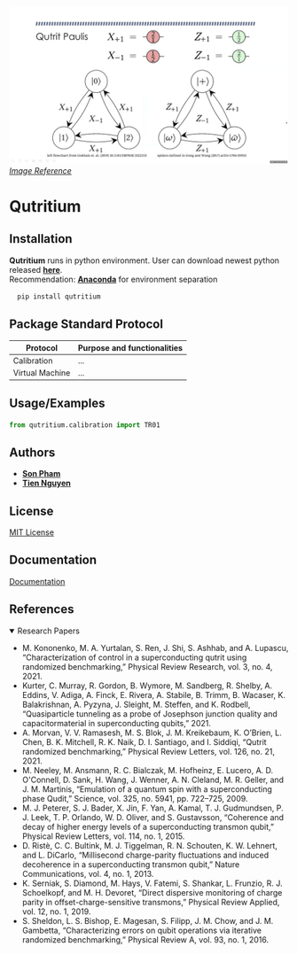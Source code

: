 
![qutrit](./project_images/qutrit.jpg)
*[Image Reference](https://www.google.com/url?sa=i&url=https%3A%2F%2Fwww.youtube.com%2Fwatch%3Fv%3DVbiKCqy_mmg&psig=AOvVaw1S_GSos-28aYQVnZkevZp8&ust=1677162127754000&source=images&cd=vfe&ved=0CBEQjhxqFwoTCMinoPipqf0CFQAAAAAdAAAAABAE)* 
# Qutritium



## Installation

**Qutritium** runs in python environment. User can download newest python released **[here](https://www.python.org/downloads/)**.\
Recommendation: **[Anaconda](https://www.anaconda.com/products/distribution)** for environment separation

```bash
  pip install qutritium
```

## Package Standard Protocol

| Protocol        | Purpose and functionalities |
|-----------------|-----------------------------|
| Calibration     | ...                         |
| Virtual Machine | ...                         |

## Usage/Examples

```python
from qutritium.calibration import TR01

```

## Authors

- **[Son Pham](https://github.com/spham1611)**
- **[Tien Nguyen](https://github.com/ngdnhtien)**

## License

[MIT License](LICENSE.txt)


## Documentation

[Documentation](https://linktodocumentation)


## References
<details open>
    <summary>Research Papers</summary>
    <ul>
        <li>M. Kononenko, M. A. Yurtalan, S. Ren, J. Shi, S. Ashhab, and A. Lupascu, “Characterization of control in a superconducting qutrit using randomized benchmarking,” Physical Review Research, vol. 3, no. 4, 2021. </li>
        <li>Kurter, C. Murray, R. Gordon, B. Wymore, M. Sandberg, R. Shelby, A. Eddins, V. Adiga, A. Finck, E. Rivera, A. Stabile, B. Trimm, B. Wacaser, K. Balakrishnan, A. Pyzyna, J. Sleight, M. Steffen, and K. Rodbell, “Quasiparticle tunneling as a probe of Josephson junction quality and capacitormaterial in superconducting qubits,” 2021. </li>
        <li>A. Morvan, V. V. Ramasesh, M. S. Blok, J. M. Kreikebaum, K. O’Brien, L. Chen, B. K. Mitchell, R. K. Naik, D. I. Santiago, and I. Siddiqi, “Qutrit randomized benchmarking,” Physical Review Letters, vol. 126, no. 21, 2021. </li>
        <li>M. Neeley, M. Ansmann, R. C. Bialczak, M. Hofheinz, E. Lucero, A. D. O'Connell, D. Sank, H. Wang, J. Wenner, A. N. Cleland, M. R. Geller, and J. M. Martinis, “Emulation of a quantum spin with a superconducting phase Qudit,” Science, vol. 325, no. 5941, pp. 722–725, 2009. </li>
        <li>M. J. Peterer, S. J. Bader, X. Jin, F. Yan, A. Kamal, T. J. Gudmundsen, P. J. Leek, T. P. Orlando, W. D. Oliver, and S. Gustavsson, “Coherence and decay of higher energy levels of a superconducting transmon qubit,” Physical Review Letters, vol. 114, no. 1, 2015. </li>
        <li>D. Ristè, C. C. Bultink, M. J. Tiggelman, R. N. Schouten, K. W. Lehnert, and L. DiCarlo, “Millisecond charge-parity fluctuations and induced decoherence in a superconducting transmon qubit,” Nature Communications, vol. 4, no. 1, 2013. </li>
        <li>K. Serniak, S. Diamond, M. Hays, V. Fatemi, S. Shankar, L. Frunzio, R. J. Schoelkopf, and M. H. Devoret, “Direct dispersive monitoring of charge parity in offset-charge-sensitive transmons,” Physical Review Applied, vol. 12, no. 1, 2019. </li>
        <li>S. Sheldon, L. S. Bishop, E. Magesan, S. Filipp, J. M. Chow, and J. M. Gambetta, “Characterizing errors on qubit operations via iterative randomized benchmarking,” Physical Review A, vol. 93, no. 1, 2016. 
    </ul>
</details>

